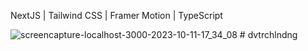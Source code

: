 NextJS | Tailwind CSS | Framer Motion | TypeScript 



![screencapture-localhost-3000-2023-10-11-17_34_08](https://github.com/ratasi/landing-page-bank/assets/16082370/27071d9d-78cd-43dc-99cc-75f07b910cac)
#   d v t r c h l n d n g  
 